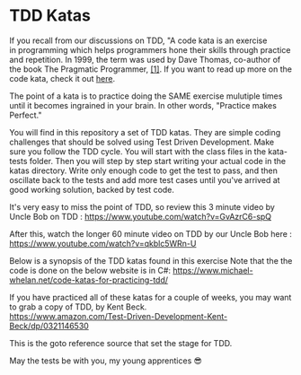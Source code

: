 TDD Katas
=====

If you recall from our discussions on TDD, "A code kata is an exercise in programming which helps programmers hone their skills through practice and repetition.
In 1999, the term was used by Dave Thomas, co-author of the book The Pragmatic Programmer, <a href="https://en.wikipedia.org/wiki/Kata_(programming)">[1]</a>.  If you want to read up more on the code kata, check it out <a href="http://www.peterprovost.org/blog/2012/05/02/kata-the-only-way-to-learn-tdd/">here</a>.   

The point of a kata is to practice doing the SAME exercise mulutiple times until it becomes ingrained in your brain.  In other words, "Practice makes Perfect."  

You will find in this repository a set of TDD katas.  They are simple coding challenges that should be solved using Test Driven Development.  Make sure you follow the TDD cycle. You will start with the class files in the kata-tests folder.  Then you will step by step start writing your actual code in the katas directory.  Write only enough code to get the test to pass, and then oscillate back to the tests and add more test cases until you've arrived at good working solution, backed by test code.

It's very easy to miss the point of TDD, so review this 3 minute video by Uncle Bob on TDD : 
https://www.youtube.com/watch?v=GvAzrC6-spQ

After this, watch the longer 60 minute video on TDD by our Uncle Bob here : 
https://www.youtube.com/watch?v=qkblc5WRn-U

Below is a synopsis of the TDD katas found in this exercise Note that the the code is done on the below website is in C#: 
https://www.michael-whelan.net/code-katas-for-practicing-tdd/

If you have practiced all of these katas for a couple of weeks, you may want to grab a copy of TDD, by Kent Beck.  
https://www.amazon.com/Test-Driven-Development-Kent-Beck/dp/0321146530

This is the goto reference source that set the stage for TDD.  

May the tests be with you, my young apprentices 😎



